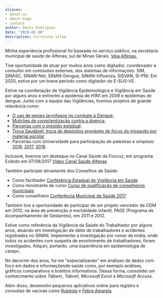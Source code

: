 ```yaml
---
aliases:
- about-us
- about-hugo
- contact
author: Denis Rodrigues
date: "2019-02-28"
description: Currículo vitae
---
```


Minha experiência profissional foi baseada no serviço público, na secretaria
municipal de saúde de Alfenas, sul de Minas Gerais. [Veja Alfenas.](https://pt.wikipedia.org/wiki/Alfenas)

Tive oportunidade de atuar por muitos anos como digitador, coordenador e
consultor em comissões externas, dos sistemas de informações: SIM, SINASC,
SINAN-Net, SINAN-Dengue, SINAN-Influenza, SISVAN, SI-PNI. Em 2020, estive por
um breve período como digitador do E-SUS-VE.

Estive na coordenação de Vigilância Epidemiológica e Vigilância em Saúde por 
alguns anos e enfrentei a epidemia de H1N1 em 2009 e epidemias de dengue.
Junto com a equipe das Vigilâncias, tivemos projetos de grande relevância como:

 - [O uso de peixes larvófagos no combate à Dengue;](http://g1.globo.com/mg/sul-de-minas/noticia/2015/12/peixe-e-usado-como-alternativa-no-combate-dengue-em-alfenas-mg.html)
 - [Mutirões de conscientização contra a doença;](http://g1.globo.com/mg/sul-de-minas/noticia/2017/01/funcionarios-e-voluntarios-fazem-mutirao-contra-dengue-em-alfenas.html)
 - [Parcerias com o presídio estadual;](http://www.alfenas.mg.gov.br/parceria-com-presidio-de-alfenas-fortalece-o-controle-da-dengue/)
 - [Troca Saudável: troca de depósitos prováveis de focos do mosquito por material escolar](../content/images/troca_saudavel.png)
 - Parcerias com Universidade para participação de palestras e simpósio [2016](https://www.unifenas.br/noticia.asp?note=uni_2368), [2017](https://www.unifenas.br/noticia.asp?note=uni_2640), [2018](https://www.unifenas.br/noticia.asp?note=uni_3009).
 
 Inclusive, tivemos um destaque no Canal Saúde da Fiocruz, em programa Exibido em
 07/08/2017 [Vídeo Canal Saúde Alfenas](https://www.canalsaude.fiocruz.br/canal/videoAberto/MG-Alfenas-Combate-ao-Aedes-Aegypti-CSE-0104)

Também participei ativamente dos Conselhos de Saúde:

 - Como facilitador [Conferência Estadual de Vigilância em Saúde](http://www.alfenas.mg.gov.br/representantes-de-alfenas-participam-da-i-conferencia-estadual-de-vigilancia-em-saude-de-minas-gerais/)
 - Como ministrante de curso [Curso de qualificação de conselheiros municipais](https://saude.mg.gov.br/component/gmg/story/10524-alfenas-realiza-curso-de-qualificacao-de-conselheiros-municipais-de-saude)
 - Como conselheiro [Conferência Municipal de Saúde 2017](https://youtu.be/_hFf0G0U7Y0)
 
Também tive a oportunidade de participar de um projeto vencedor da ODM em 2012, na área de prevenção à mortalidade infantil, PAGE (Programa de Acompanhamento de Gestantes), em 2011 e 2012.

Estive como referência da Vigilância da Saúde do Trabalhador por
alguns anos, atuando em investigação de óbito de trabalhadores e acidentes 
registrados no SINAN. Implementei a investigação por rumor de mídia, onde todos os acidentes com suspeita de envolvimento de trabalhadores, foram investigados. Adquiri, portanto, uma experiência em epidemiologia de campo.

No decorrer dos anos, fui me "especializando" em análises de dados com foco em dados e informaçõesde saúde como, por exemplo análises, gráficos comparativos e boletins informativos. Dessa forma, consolidei um conhecimento sobre _Tabwin_, _Tabnet_, _Microsoft Excel_ e _Microsoft Access_.

Além disso, desenvolvi pequenos aplicativos online para registro e consultas de vacinas como [Rubéola](http://epidemiologia.alfenas.mg.gov.br/rubeola/) e [Febre Amarela](http://epidemiologia.alfenas.mg.gov.br/fa/).




